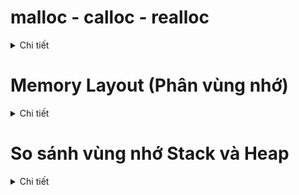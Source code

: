 # malloc - calloc - realloc
<details><summary>Chi tiết</summary>
<p>

## So sánh malloc() và calloc()

![image](https://github.com/user-attachments/assets/e70c92fb-05f9-4b03-a582-0ab79df1221d)

**Khi nào sử dụng malloc? Khi nào sử dụng calloc?**

- Dùng malloc khi bạn cần hiệu suất cao hơn và có thể tự khởi tạo dữ liệu theo cách riêng.
- Dùng calloc khi bạn cần khởi tạo bộ nhớ với giá trị mặc định là 0 để tránh các lỗi liên quan đến giá trị rác.

</p>
</details>

# Memory Layout (Phân vùng nhớ)
<details><summary>Chi tiết</summary>
<p>

File do người dùng viết (file .c), file .exe và file .hex (file chứa chương trình nạp vào vi điều khiển) sẽ được lưu ở bộ nhớ ROM hoặc FLASH. Khi nhấn chạy chương trình thì những chương trình này sẽ copy sang bộ nhớ RAM rồi mới bắt đầu thực thi.

Memory layout của một chương trình C/C++ bao gồm 5 phần chính:

- Text
- Initialized Data (DS)
- Uninitialized Data (BSS)
- Stack
- Heap

![image](https://github.com/user-attachments/assets/8abfc269-497a-41e5-92ac-15645b942266)

## Text Segment
![image](https://github.com/user-attachments/assets/b553287e-3e6e-40a9-8f7e-8fda9b157845)

**Ví dụ**

```cpp
#include <stdio.h>
const int a = 10;
char *ptr = "Hello World";
int main(int argc, char const *argv[]){
    printf("a = %d\n", a);
    *ptr = "Hello";
    return 0;
}
```

Kết quả sau khi chạy sẽ hiện lỗi ```invalid conversion from 'const char*' to 'char' [-fpermissive]```

Do con trỏ **ptr** được khai báo kiểu **char** nên khi ta cố gắng thay đổi giá trị của nó sẽ gặp lỗi.

## Initialized Data (DS)
![image](https://github.com/user-attachments/assets/a4e140a4-9a33-4853-9340-3ab6b4f374d7)

**Ví dụ**

```cpp
int a = 5;
static b = 6;
void test(){
    static int c = 7;
}
int main(int argc, char const *argv[]){
    /* code */
    return 0;
}
```

Biến a là biến toàn cục, khởi tạo là 5, và được cấp phát 1 địa chỉ cố định (giả sử là 0x02). 

Biến b là static toàn cục và c là biến static cục bộ cũng sẽ được cấp phát địa chỉ.

Các địa chỉ trên sẽ bị thu hồi khi chương trình kết thúc.

Biến a, b, c đều có thể thay đổi trong quá trình thực thi (đọc – ghi).

## Uninitialized Data Segment (BSS)
![image](https://github.com/user-attachments/assets/d7869447-f493-4938-8a6e-8fa53300e6d6)

**Ví dụ**

```cpp
#include <stdio.h>

typedef struct{
    int x;
    int y;
} Point_Data;

static Point_Data p1 = {5,7};

int a = 0;
int b;

static int global = 0;
static int global_2;

void test(){
    static int local = 0;
    static int local_2;
}

int main() {
    printf("a: %d\n", a);
    printf("global: %d\n", global);
    return 0;
}
```

Tất cả các biến khai báo như trên đều sẽ được lưu trữ ở phân vùng BSS. 

2 biến x,y trong struct Point_Data sẽ nằm phân vùng BSS mặc dù sau đó được khởi tạo giá trị là 5,7.


## Stack
![image](https://github.com/user-attachments/assets/6116c8e3-29ff-4023-9086-24ce297567ab)

**Ví dụ**

```cpp
int total(int a, int b){
    int c;
    c = a + b;
    return c;
}
int main(int argc, char const *argv[])
{
    printf("a+b=%d\n",total(5,6));
    printf("a+b=%d\n",total(9,7));
    return 0;
}
```
Biến a, b là input parameter của hàm.

Biến c là biến cục bộ, khi ra khỏi hàm total() thì sẽ mất đi.

Khi chạy lệnh printf() đầu tiên, a=5 và được cấp phát địa chỉ (giả sử là 0x01), b=6 và được cấp phát địa chỉ (giả sử là 0x03), biến c cũng sẽ được cấp phát địa chỉ (giả sử là 0x04). Những địa chỉ này se được lưu ở phần vùng Stack. Sau khi return kết quả thì địa chỉ của các biến a, b, c sẽ bị thu hồi.

Khi chạy lệnh printf() thứ hai, a=9 và tiếp tục được cấp phát địa chỉ (có thể là 0x01 hoặc khác), tương tự b, c và sau khi return kết quả thì các địa chỉ cũng bi thu hồi.

## Heap
![image](https://github.com/user-attachments/assets/a0d41628-b991-414a-a497-1c89b557a2f2)

**Ví dụ 1**

![image](https://github.com/user-attachments/assets/cf8e4413-8dfc-4b0a-bfeb-3aa719f4538c)

```cpp
&arr[0] = 889248      &arr[0] = 7377312
&arr[1] = 889252      &arr[1] = 7377316
&arr[2] = 889256      &arr[2] = 7377320
&arr[3] = 889260      &arr[3] = 7377324
&arr[4] = 889264      &arr[4] = 7377328
----------------      ----------------
&arr[0] = 889728      &arr[0] = 7377312
&arr[1] = 889732      &arr[1] = 7377316
&arr[2] = 889736      &arr[2] = 7377320
&arr[3] = 889740      &arr[3] = 7377324
&arr[4] = 889744      &arr[4] = 7377328
```

Trong đoạn mã nguồn bên trái, sử dụng malloc() để cấp phát động 5 ô nhớ cho 1 mảng gồm 5 phần tử. Sau khi chương trình thực thi, ta thấy địa chỉ của các phần tử sau 2 lần in ra là khác nhau. Nguyên nhân là do người dùng chưa giải phóng bộ nhớ nên sau khi chạy hàm generate_array() lần đầu tiên, hệ thống sẽ phải tìm các địa chỉ khác còn trống để cấp phát cho các phần tử của mảng cho lần thực thi tiếp theo.

Ở mã nguồn bên phải, địa chỉ của các phần tử sau khi thực thi là giống nhau. Nguyên nhân là do người dùng đã giải phóng bộ nhớ (hàm free()) nên sau lần chạy hàm generate_array() đầu tiên, hệ thống đã thu hồi địa chỉ và các địa chỉ đó sẽ trống và được cấp phát cho lần thực thi tiếp theo.

**Ví dụ 2**

```cpp
#include <stdlib.h>

int main(int argc, char const *argv[]){
    int *arr_malloc, *arr_calloc;
    size_t size = 5;

    // Sử dụng malloc
    arr_malloc = (int*)malloc(size * sizeof(int));

    // Sử dụng calloc
    arr_calloc = (int*)calloc(size, sizeof(int));

    // Giải phóng bộ nhớ
    free(arr_malloc);
    free(arr_calloc);
    return 0;
}
```

**Ví dụ 3**

```cpp
#include <stdio.h>
#include <stdlib.h>

int main(int argc, char const *argv[]){  

    int soluongkytu = 0;

    char* ten = (char*) malloc(sizeof(char) * soluongkytu);

    for (int i = 0; i < 3; i++){
        printf("Nhap so luong ky tu trong ten: \n");
        scanf("%d", &soluongkytu);
        ten = realloc(ten, sizeof(char) * soluongkytu);
        printf("Nhap ten cua ban: \n");
        scanf("%s", ten);
        printf("Hello %s\n", ten);
    }
    return 0;
}
```
</p>
</details>

# So sánh vùng nhớ Stack và Heap
<details><summary>Chi tiết</summary>
<p>
    
![image](https://github.com/user-attachments/assets/e847c837-f67b-45f6-81c0-aad150fe10e8)

**Khi nào sử dụng Heap? Khi nào sử dụng Stack?**

**Sử dụng Stack**: Khi bạn biết trước kích thước của dữ liệu và dữ liệu này có vòng đời ngắn, được sử dụng trong phạm vi hàm.

```cpp
void function() {
    int a = 10; // Biến cục bộ "a" được lưu trên stack
    int b[20];  // Mảng tĩnh "b" có kích thước cố định được lưu trên stack
}
```

**Sử dụng Heap**: Khi bạn cần quản lý bộ nhớ với kích thước động và vòng đời của dữ liệu dài, tồn tại ngoài phạm vi của một hàm.

```cpp
void function() {
    int* ptr = (int*)malloc(sizeof(int) * 10); // Cấp phát mảng động trên heap
    // Sử dụng mảng "ptr"
    free(ptr); // Giải phóng bộ nhớ
}
```

</p>
</details>
